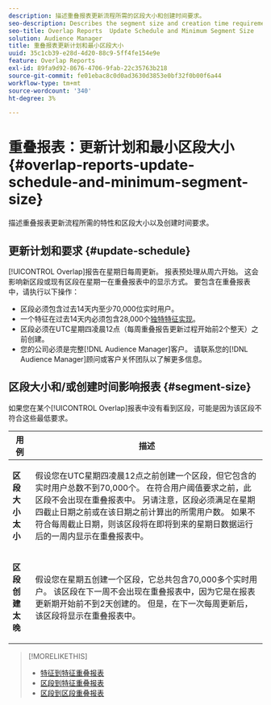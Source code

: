 ```yaml
---
description: 描述重叠报表更新流程所需的区段大小和创建时间要求。
seo-description: Describes the segment size and creation time requirements required by the Overlap report update process.
seo-title: Overlap Reports  Update Schedule and Minimum Segment Size
solution: Audience Manager
title: 重叠报表更新计划和最小区段大小
uuid: 35c1cb39-e28d-4d20-88c9-5ff4fe154e9e
feature: Overlap Reports
exl-id: 89fa9d92-8676-4706-9fab-22c35763b218
source-git-commit: fe01ebac8c0d0ad3630d3853e0bf32f0b00f6a44
workflow-type: tm+mt
source-wordcount: '340'
ht-degree: 3%

---
```


# 重叠报表：更新计划和最小区段大小{#overlap-reports-update-schedule-and-minimum-segment-size}

描述重叠报表更新流程所需的特性和区段大小以及创建时间要求。

## 更新计划和要求 {#update-schedule}

[!UICONTROL Overlap]报告在星期日每周更新。 报表预处理从周六开始。 这会影响新区段或现有区段在星期一在重叠报表中的显示方式。 要包含在重叠报表中，请执行以下操作：

* 区段必须包含过去14天内至少70,000位实时用户。
* 一个特征在过去14天内必须包含28,000个[独特特征实现](/help/using/features/traits/trait-and-segment-qualification-reference.md)。
* 区段必须在UTC星期四凌晨12点（每周重叠报告更新过程开始前2个整天）之前创建。
* 您的公司必须是完整[!DNL Audience Manager]客户。 请联系您的[!DNL Audience Manager]顾问或客户关怀团队以了解更多信息。

## 区段大小和/或创建时间影响报表 {#segment-size}

如果您在某个[!UICONTROL Overlap]报表中没有看到区段，可能是因为该区段不符合这些最低要求。

<table id="table_BE2937C1FA314BBDBD1D026321D6E6B1"> 
 <thead> 
  <tr> 
   <th colname="col1" class="entry"> 用例 </th> 
   <th colname="col2" class="entry"> 描述 </th> 
  </tr> 
 </thead>
 <tbody> 
  <tr> 
   <td colname="col1"> <p> <b>区段大小太小</b> </p> </td> 
   <td colname="col2"> <p>假设您在UTC星期四凌晨12点之前创建一个区段，但它包含的实时用户总数不到70,000个。 在符合用户阈值要求之前，此区段不会出现在<span class="wintitle">重叠报表</span>中。 另请注意，区段必须满足在星期四截止日期之前或在该日期之前计算出的所需用户数。 如果不符合每周截止日期，则该区段将在即将到来的星期日数据运行后的一周内显示在<span class="wintitle">重叠报表</span>中。 </p> </td> 
  </tr> 
  <tr> 
   <td colname="col1"> <p> <b>区段创建太晚</b> </p> </td> 
   <td colname="col2"> <p>假设您在星期五创建一个区段，它总共包含70,000多个实时用户。 该区段在下一周不会出现在<span class="wintitle">重叠报表</span>中，因为它是在报表更新期开始前不到2天创建的。 但是，在下一次每周更新后，该区段将显示在<span class="wintitle">重叠报表</span>中。 </p> </td> 
  </tr> 
 </tbody> 
</table>

>[!MORELIKETHIS]
>
>* [特征到特征重叠报表](../../reporting/dynamic-reports/trait-trait-overlap-report.md#trait-to-trait-overlap-report)
>* [区段到特征重叠报表](../../reporting/dynamic-reports/segment-trait-overlap-report.md)
>* [区段到区段重叠报表](../../reporting/dynamic-reports/segment-segment-overlap-report.md)
